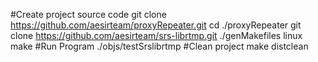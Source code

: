 #Create project source code
git clone https://github.com/aesirteam/proxyRepeater.git
cd ./proxyRepeater
git clone https://github.com/aesirteam/srs-librtmp.git
./genMakefiles linux
make
#Run Program
./objs/testSrslibrtmp
#Clean project
make distclean
